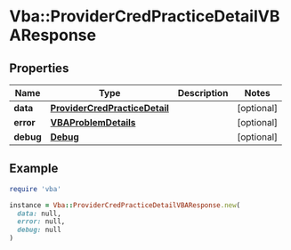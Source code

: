 # Vba::ProviderCredPracticeDetailVBAResponse

## Properties

| Name | Type | Description | Notes |
| ---- | ---- | ----------- | ----- |
| **data** | [**ProviderCredPracticeDetail**](ProviderCredPracticeDetail.md) |  | [optional] |
| **error** | [**VBAProblemDetails**](VBAProblemDetails.md) |  | [optional] |
| **debug** | [**Debug**](Debug.md) |  | [optional] |

## Example

```ruby
require 'vba'

instance = Vba::ProviderCredPracticeDetailVBAResponse.new(
  data: null,
  error: null,
  debug: null
)
```

